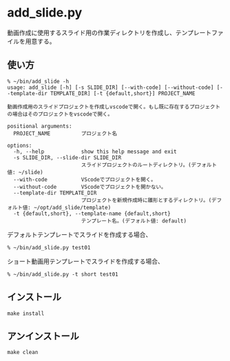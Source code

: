# add_slide.py

動画作成に使用するスライド用の作業ディレクトリを作成し、テンプレートファイルを用意する。

## 使い方

```shell
% ~/bin/add_slide -h
usage: add_slide [-h] [-s SLIDE_DIR] [--with-code] [--without-code] [--template-dir TEMPLATE_DIR] [-t {default,short}] PROJECT_NAME

動画作成用のスライドプロジェクトを作成しvscodeで開く。もし既に存在するプロジェクトの場合はそのプロジェクトをvscodeで開く。

positional arguments:
  PROJECT_NAME          プロジェクト名

options:
  -h, --help            show this help message and exit
  -s SLIDE_DIR, --slide-dir SLIDE_DIR
                        スライドプロジェクトのルートディレクトリ。(デフォルト値: ~/slide)
  --with-code           VScodeでプロジェクトを開く。
  --without-code        VScodeでプロジェクトを開かない。
  --template-dir TEMPLATE_DIR
                        プロジェクトを新規作成時に雛形とするディレクトリ。(デフォルト値: ~/opt/add_slide/template)
  -t {default,short}, --template-name {default,short}
                        テンプレート名。(デフォルト値: default)
```

デフォルトテンプレートでスライドを作成する場合、

```shell
% ~/bin/add_slide.py test01
```

ショート動画用テンプレートでスライドを作成する場合、

```shell
% ~/bin/add_slide.py -t short test01
```

## インストール

```shell
make install
```

## アンインストール

```shell
make clean
```
